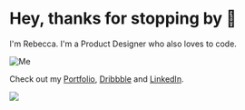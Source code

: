 # Hey, thanks for stopping by 👋

I'm Rebecca. I'm a Product Designer who also loves to code.

![Me](https://github.com/rebeccanoren/rebeccanoren/blob/main/static/rebecca-selfie.jpg?raw=true)

Check out my [Portfolio](https://www.rebeccanoren.se), [Dribbble](https://dribbble.com/rebeccanoren) and [LinkedIn](https://linkedin.com/in/rebecca-norén).

![](https://komarev.com/ghpvc/?username=rebeccanoren&label=PROFILE+VIEWS&style=for-the-badge&color=brightgreen)
